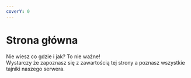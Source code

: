 ```yaml
---
coverY: 0
---
```


# Strona główna

Nie wiesz co gdzie i jak? To nie ważne! \
Wystarczy że zapoznasz się z zawartością tej strony  a poznasz wszystkie tajniki naszego serwera.

